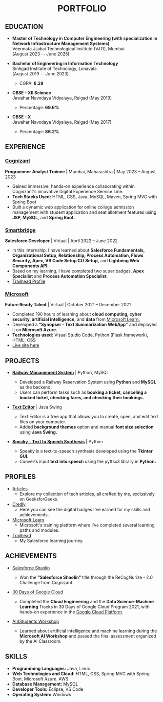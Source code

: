 <h1 align="center">PORTFOLIO</h1>

## EDUCATION

- **Master of Technology in Computer Engineering (with specialization in Network Infrastructure Management Systems)**
   <br>
   Veermata Jijabai Technological Institute (VJTI), Mumbai
  <br>
   (August 2023 -- June 2025)

- **Bachelor of Engineering in Information Technology**
  <br>
   Sinhgad Institute of Technology, Lonavala
   <br>
  (August 2019 -- June 2023)
  - CGPA: **8.38**

- **CBSE - XII Science**
  <br>
  Jawahar Navodaya Vidyalaya, Raigad (May 2019)
  - Percentage: **69.6%**
 
- **CBSE - X**
  <br>
  Jawahar Navodaya Vidyalaya, Raigad (May 2017)
  - Percentage: **86.2%**


## EXPERIENCE

### [Cognizant](https://drive.google.com/file/d/1MOVe1sSVTi5y5fQ9HPnBwG-TTolBwaEY/view)
**Programmer Analyst Trainee** | Mumbai, Maharashtra | May 2023 – August 2023
 - Gained immersive, hands-on experience collaborating within Cognizant's innovative Digital Experience Service Line.
 - **Tech Stacks Used:** HTML, CSS, Java, MySQL, Maven, Spring MVC with Spring Boot
 - Built a dynamic web application for online college admission management with student application and seat allotment features using **JSP, MySQL,** and **Spring Boot.**


### [Smartbridge](https://smartinternz.com/internships/salesforce_certificates/4b5b81483048c8942ed00caaa17b9535)  
**Salesforce Developer** | Virtual | April 2022 – June 2022
   - In this internship, I have learned about **Salesforce Fundamentals, Organizational Setup, Relationship, Process Automation, Flows Security, Apex, VS Code Setup CLI Setup,** and **Lightning Web Components API.**
   - Based on my learning, I have completed two super badges, **Apex Specialist** and **Process Automation Specialist**.
   - [Trailhead Profile](https://trailblazer.me/id/sushant-bagul)
 
     
### [Microsoft](https://drive.google.com/file/d/14p6cRvEo6U6p_R4WfLoSRYM5U1R8H2tV/view?usp=sharing)
**Future Ready Talent** | Virtual | October 2021 – December 2021
  - Completed 190 hours of learning about **cloud computing, cyber security, artificial intelligence,** and **data** from [Microsoft Learn.](https://docs.microsoft.com/en-us/users/sb-4405/collections)
  - Developed a **"Synopser - Text Summarization WebApp"** and deployed it on **Microsoft Azure.**
  - **Technologies used:** Visual Studio Code, Python (Flask framework), HTML, CSS
  - [Live site here](https://synopser.azurewebsites.net/)

## PROJECTS

- [**Railway Management System**](https://github.com/Sushant1209/Railway-Management-System) | Python, MySQL
  - Developed a Railway Reservation System using **Python** and **MySQL** as the backend.
  - Users can perform tasks such as **booking a ticket, canceling a booked ticket, checking fares, and checking their bookings.**

- [**Text Editor**](https://github.com/Sushant1209/TextEditor) | Java Swing
  - Text Editor is a free app that allows you to create, open, and edit text files on your computer.
  - Added **background themes** option and manual **font size selection** using **Java Swing.**

- [**Speaky - Text to Speech Synthesis**](https://github.com/Sushant1209/Text_To_Speech) | Python
  - Speaky is a text-to-speech synthesis developed using the **Tkinter GUI.**
  - Converts input **text into speech** using the pyttsx3 library in **Python.**

## PROFILES

- [Articles](https://docs.google.com/spreadsheets/d/17fjPw3R6dTDAWE34ndLLOHFS-8OvNCVrqE53b1Jfx-M/edit?usp=sharing) 
  - Explore my collection of tech articles, all crafted by me, exclusively on GeeksforGeeks.
- [Credly](https://www.credly.com/users/sushant-bagul)
  - Here you can see the digital badges I've earned for my skills and achievements.
- [Microsoft Learn](https://docs.microsoft.com/en-us/users/sb-4405/)
  - Microsoft's training platform where I've completed several learning paths and modules.
- [Trailhead](https://trailblazer.me/id/sushant-bagul)
  - My Salesforce learning journey.

## ACHIEVEMENTS

- [Salesforce Shaolin](https://drive.google.com/file/d/1mwXmE6ZlV8f2ksajnxvLgfLsAJ5U3qWn/view) 
  - Won the **"Salesforce Shaolin"** title through the ReCogNurize - 2.0 Challenge from Cognizant.

- [30 Days of Google Cloud](https://drive.google.com/file/d/1TaNQ3DRXE--ydQyLpCo6o8Q42sbuwYsS/view?usp=drivesdk) 
  - Completed the **Cloud Engineering** and the **Data Science-Machine Learning** Tracks in 30 Days of Google Cloud Program 2021, with hands-on experience in the [Google Cloud Platform](https://www.qwiklabs.com/public_profiles/597bf01f-14c5-4ba6-bcf1-6219022e4dda).

- [AI4Students Workshop](https://drive.google.com/file/d/1TUSSnFWZmtUps1j3QbiTc715WEmTXWiG/view?usp=drivesdk) 
  - Learned about artificial intelligence and machine learning during the **Microsoft AI Workshop** and passed the final assessment organized by the AI Classroom.

## SKILLS

- **Programming Languages:** Java, Linux
- **Web Technologies and Cloud:** HTML, CSS, Spring MVC with Spring Boot, Microsoft Azure, AWS
- **Database Management:** MySQL
- **Developer Tools:** Eclipse, VS Code
- **Operating System:** Windows



